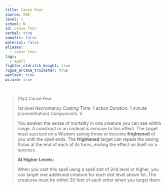 ```yaml
---
title: Cause Fear
source: XGE
level: 1
school: N
id: cause_fear
verbal: true
somatic: false
material: false
aliases:
  - cause_fear
tags:
  - spell
fighter_eldritch_knight: true
rogue_arcane_trickster: true
warlock: true
wizard: true

---
```

>[!tip] Cause Fear
>
> *1st level Necromancy*
> *Casting Time:* 1 action
> *Duration:* 1 minute (concentration)
> *Components:* V
>
>You awaken the sense of mortality in one creature you can see within range. A construct or an undead is immune to this effect. The target must succeed on a Wisdom saving throw or become **frightened** of you until the spell ends. The **frightened** target can repeat the saving throw at the end of each of its turns, ending the effect on itself on a success.
>
>**At Higher Levels:**
>
>When you cast this spell using a spell slot of 2nd level or higher, you can target one additional creature for each slot level above 1st. The creatures must be within 30 feet of each other when you target them.
>

